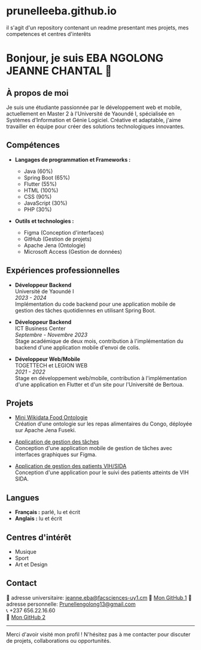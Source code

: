 # prunelleeba.github.io
il s'agit d'un repository contenant un readme presentant mes projets, mes competences et centres d'interêts
# Bonjour, je suis EBA NGOLONG JEANNE CHANTAL 👋

## À propos de moi
Je suis une étudiante passionnée par le développement web et mobile, actuellement en Master 2 à l'Université de Yaoundé I, spécialisée en Systèmes d’Information et Génie Logiciel. Créative et adaptable, j'aime travailler en équipe pour créer des solutions technologiques innovantes.

## Compétences
- **Langages de programmation et Frameworks :**
  - Java (60%)
  - Spring Boot (65%)
  - Flutter (55%)
  - HTML (100%)
  - CSS (90%)
  - JavaScript (30%)
  - PHP (30%)
  
- **Outils et technologies :**
  - Figma (Conception d'interfaces)
  - GitHub (Gestion de projets)
  - Apache Jena (Ontologie)
  - Microsoft Access (Gestion de données)
  
## Expériences professionnelles
- **Développeur Backend**  
  Université de Yaoundé I  
  *2023 - 2024*  
  Implémentation du code backend pour une application mobile de gestion des tâches quotidiennes en utilisant Spring Boot.

- **Développeur Backend**  
  ICT Business Center  
  *Septembre - Novembre 2023*  
  Stage académique de deux mois, contribution à l'implémentation du backend d'une application mobile d'envoi de colis.

- **Développeur Web/Mobile**  
  TOGETTECH et LEGION WEB  
  *2021 - 2022*  
  Stage en développement web/mobile, contribution à l'implémentation d'une application en Flutter et d'un site pour l'Université de Bertoua.

## Projets
- [Mini Wikidata Food Ontologie](https://github.com/Prune12/Mini_WIKIDATA_FOOD_ONTOLOGIE.git)  
  Création d'une ontologie sur les repas alimentaires du Congo, déployée sur Apache Jena Fuseki.

- [Application de gestion des tâches](https://www.figma.com/design/vU0JGbhq0KwmhDNdYrL18L/TaskApp?node-id=0-1&t=cAG2OHL8Ip2NUfEi-1)  
  Conception d'une application mobile de gestion de tâches avec interfaces graphiques sur Figma.

- [Application de gestion des patients VIH/SIDA](https://www.figma.com/design/9NgV0DyDC49uYRFTTXBcaZ/UEProjet-Master-I?node-id=0-1&t=F3SnBgmyIMERPC6r-1)  
  Conception d'une application pour le suivi des patients atteints de VIH SIDA.

## Langues
- **Français :** parlé, lu et écrit
- **Anglais :** lu et écrit

## Centres d'intérêt
- Musique
- Sport
- Art et Design

## Contact
📧 adresse universitaire: jeanne.eba@facsciences-uy1.cm 
🔗 [Mon GitHub 1](https://github.com/prunelleeba)
📧 adresse personnelle: Prunellengolong13@gmail.com  
📞 +237 656.22.16.60  
🔗 [Mon GitHub 2](https://github.com/Prune12)

---

Merci d'avoir visité mon profil ! N'hésitez pas à me contacter pour discuter de projets, collaborations ou opportunités.

